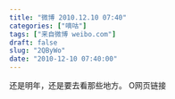 ```yaml
---
title: "微博 2010.12.10 07:40"
categories: ["嘀咕"]
tags: ["来自微博 weibo.com"]
draft: false
slug: "2QByWo"
date: "2010-12-10 07:40:00"
---
```


<p>还是明年，还是要去看那些地方。 O网页链接 ​​​​</p>

